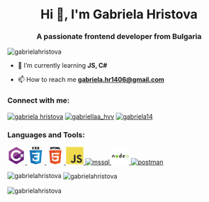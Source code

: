 <h1 align="center">Hi 👋, I'm Gabriela Hristova</h1>
<h3 align="center">A passionate frontend developer from Bulgaria</h3>

<p align="left"> <img src="https://komarev.com/ghpvc/?username=gabrielahristova&label=Profile%20views&color=0e75b6&style=flat" alt="gabrielahristova" /> </p>

- 🌱 I’m currently learning **JS, C#**

- 📫 How to reach me **gabriela.hr1406@gmail.com**

<h3 align="left">Connect with me:</h3>
<p align="left">
<a href="https://linkedin.com/in/gabriela hristova" target="blank"><img align="center" src="https://raw.githubusercontent.com/rahuldkjain/github-profile-readme-generator/master/src/images/icons/Social/linked-in-alt.svg" alt="gabriela hristova" height="30" width="40" /></a>
<a href="https://instagram.com/gabriellaa_hvv" target="blank"><img align="center" src="https://raw.githubusercontent.com/rahuldkjain/github-profile-readme-generator/master/src/images/icons/Social/instagram.svg" alt="gabriellaa_hvv" height="30" width="40" /></a>
<a href="https://discord.gg/gabriela14" target="blank"><img align="center" src="https://raw.githubusercontent.com/rahuldkjain/github-profile-readme-generator/master/src/images/icons/Social/discord.svg" alt="gabriela14" height="30" width="40" /></a>
</p>

<h3 align="left">Languages and Tools:</h3>
<p align="left"> <a href="https://www.w3schools.com/cs/" target="_blank" rel="noreferrer"> <img src="https://raw.githubusercontent.com/devicons/devicon/master/icons/csharp/csharp-original.svg" alt="csharp" width="40" height="40"/> </a> <a href="https://www.w3schools.com/css/" target="_blank" rel="noreferrer"> <img src="https://raw.githubusercontent.com/devicons/devicon/master/icons/css3/css3-original-wordmark.svg" alt="css3" width="40" height="40"/> </a> <a href="https://www.w3.org/html/" target="_blank" rel="noreferrer"> <img src="https://raw.githubusercontent.com/devicons/devicon/master/icons/html5/html5-original-wordmark.svg" alt="html5" width="40" height="40"/> </a> <a href="https://developer.mozilla.org/en-US/docs/Web/JavaScript" target="_blank" rel="noreferrer"> <img src="https://raw.githubusercontent.com/devicons/devicon/master/icons/javascript/javascript-original.svg" alt="javascript" width="40" height="40"/> </a> <a href="https://www.microsoft.com/en-us/sql-server" target="_blank" rel="noreferrer"> <img src="https://www.svgrepo.com/show/303229/microsoft-sql-server-logo.svg" alt="mssql" width="40" height="40"/> </a> <a href="https://nodejs.org" target="_blank" rel="noreferrer"> <img src="https://raw.githubusercontent.com/devicons/devicon/master/icons/nodejs/nodejs-original-wordmark.svg" alt="nodejs" width="40" height="40"/> </a> <a href="https://postman.com" target="_blank" rel="noreferrer"> <img src="https://www.vectorlogo.zone/logos/getpostman/getpostman-icon.svg" alt="postman" width="40" height="40"/> </a> </p>

<p><img align="left" src="https://github-readme-stats.vercel.app/api/top-langs?username=gabrielahristova&show_icons=true&locale=en&layout=compact" alt="gabrielahristova" /></p>

<p>&nbsp;<img align="center" src="https://github-readme-stats.vercel.app/api?username=gabrielahristova&show_icons=true&locale=en" alt="gabrielahristova" /></p>

<p><img align="center" src="https://github-readme-streak-stats.herokuapp.com/?user=gabrielahristova&" alt="gabrielahristova" /></p>
